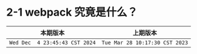 # 2-1 webpack 究竟是什么？

|本期版本|上期版本
|:---:|:---:
`Wed Dec  4 23:45:43 CST 2024` | `Tue Mar 28 10:17:30 CST 2023`
